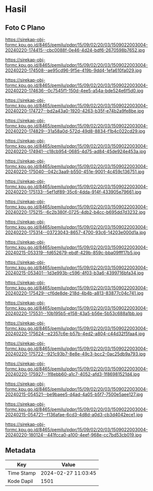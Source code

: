 # Hasil

## Foto C Plano

https://sirekap-obj-formc.kpu.go.id/8465/pemilu/pdpr/15/09/02/20/03/1509022003004-20240220-174415--cbc0088f-0e46-4d24-bdf6-2670598b7652.jpg

https://sirekap-obj-formc.kpu.go.id/8465/pemilu/pdpr/15/09/02/20/03/1509022003004-20240220-174508--ae95cd96-9f5e-419b-9dd4-1efa610fa029.jpg

https://sirekap-obj-formc.kpu.go.id/8465/pemilu/pdpr/15/09/02/20/03/1509022003004-20240220-174636--0c7545f1-150d-4ee5-a54a-bde524e6f5d0.jpg

https://sirekap-obj-formc.kpu.go.id/8465/pemilu/pdpr/15/09/02/20/03/1509022003004-20240220-174727--bd2a43a0-1920-4263-b35f-e74b2a9fe8be.jpg

https://sirekap-obj-formc.kpu.go.id/8465/pemilu/pdpr/15/09/02/20/03/1509022003004-20240220-174829--31a58a0d-572d-49d8-8834-f1b4c022cd29.jpg

https://sirekap-obj-formc.kpu.go.id/8465/pemilu/pdpr/15/09/02/20/03/1509022003004-20240220-174941--c18cb954-0685-4d75-ad84-45de924e453a.jpg

https://sirekap-obj-formc.kpu.go.id/8465/pemilu/pdpr/15/09/02/20/03/1509022003004-20240220-175040--042c3aa9-b550-451e-9001-4c459c136751.jpg

https://sirekap-obj-formc.kpu.go.id/8465/pemilu/pdpr/15/09/02/20/03/1509022003004-20240220-175133--5ef1df89-35c6-4dda-914f-433905e79661.jpg

https://sirekap-obj-formc.kpu.go.id/8465/pemilu/pdpr/15/09/02/20/03/1509022003004-20240220-175215--6c2b380f-0725-4db2-b4cc-b695dd7d3232.jpg

https://sirekap-obj-formc.kpu.go.id/8465/pemilu/pdpr/15/09/02/20/03/1509022003004-20240220-175314--03723043-8657-4700-93c6-14203e000d1a.jpg

https://sirekap-obj-formc.kpu.go.id/8465/pemilu/pdpr/15/09/02/20/03/1509022003004-20240215-053319--fd652679-ebdf-429b-859c-bba09fff17b5.jpg

https://sirekap-obj-formc.kpu.go.id/8465/pemilu/pdpr/15/09/02/20/03/1509022003004-20240215-053401--1d3e993b-c596-4f03-b3a6-4399716bfa34.jpg

https://sirekap-obj-formc.kpu.go.id/8465/pemilu/pdpr/15/09/02/20/03/1509022003004-20240220-175429--cf6de8de-218d-4b4b-a813-83877c04c741.jpg

https://sirekap-obj-formc.kpu.go.id/8465/pemilu/pdpr/15/09/02/20/03/1509022003004-20240220-175531--10b195b5-e158-43a5-b56e-5b53c688a1bb.jpg

https://sirekap-obj-formc.kpu.go.id/8465/pemilu/pdpr/15/09/02/20/03/1509022003004-20240220-175624--e2357c6e-b57b-4ed2-a804-c44d32f5faa4.jpg

https://sirekap-obj-formc.kpu.go.id/8465/pemilu/pdpr/15/09/02/20/03/1509022003004-20240220-175722--921c93b7-8e8e-49c3-bcc2-0ac25db9a793.jpg

https://sirekap-obj-formc.kpu.go.id/8465/pemilu/pdpr/15/09/02/20/03/1509022003004-20240220-175927--1f8ebb60-a1c7-4052-afd3-1f86981521d4.jpg

https://sirekap-obj-formc.kpu.go.id/8465/pemilu/pdpr/15/09/02/20/03/1509022003004-20240215-054521--be9baee5-d4ad-4a05-b5f7-7500e5aee127.jpg

https://sirekap-obj-formc.kpu.go.id/8465/pemilu/pdpr/15/09/02/20/03/1509022003004-20240215-054721--f136afae-6cd3-4d8d-a0d3-cb3d4042ece1.jpg

https://sirekap-obj-formc.kpu.go.id/8465/pemilu/pdpr/15/09/02/20/03/1509022003004-20240220-180124--441fcca0-a100-4eef-968e-cc7bd53cb019.jpg


## Metadata

| Key        | Value               |
| ---------- | ------------------- |
| Time Stamp | 2024-02-27 11:03:45 |
| Kode Dapil | 1501                |



